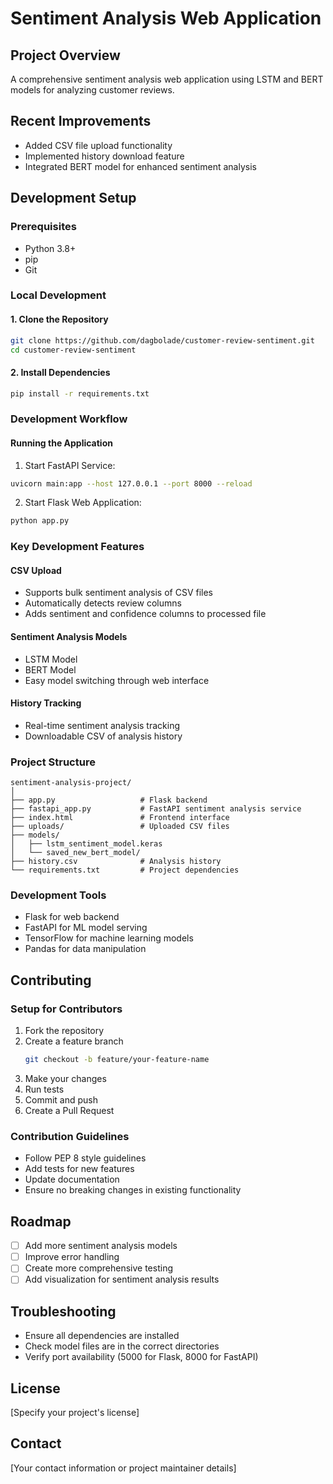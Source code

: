 # Sentiment Analysis Web Application

## Project Overview
A comprehensive sentiment analysis web application using LSTM and BERT models for analyzing customer reviews.

## Recent Improvements
- Added CSV file upload functionality
- Implemented history download feature
- Integrated BERT model for enhanced sentiment analysis

## Development Setup

### Prerequisites
- Python 3.8+
- pip
- Git

### Local Development

#### 1. Clone the Repository
```bash
git clone https://github.com/dagbolade/customer-review-sentiment.git
cd customer-review-sentiment
```

#### 2. Install Dependencies
```bash
pip install -r requirements.txt
```

### Development Workflow

#### Running the Application
1. Start FastAPI Service:
```bash
uvicorn main:app --host 127.0.0.1 --port 8000 --reload
```

2. Start Flask Web Application:
```bash
python app.py
```

### Key Development Features

#### CSV Upload
- Supports bulk sentiment analysis of CSV files
- Automatically detects review columns
- Adds sentiment and confidence columns to processed file

#### Sentiment Analysis Models
- LSTM Model
- BERT Model
- Easy model switching through web interface

#### History Tracking
- Real-time sentiment analysis tracking
- Downloadable CSV of analysis history

### Project Structure
```
sentiment-analysis-project/
│
├── app.py                   # Flask backend
├── fastapi_app.py           # FastAPI sentiment analysis service
├── index.html               # Frontend interface
├── uploads/                 # Uploaded CSV files
├── models/
│   ├── lstm_sentiment_model.keras
│   └── saved_new_bert_model/
├── history.csv              # Analysis history
└── requirements.txt         # Project dependencies
```

### Development Tools
- Flask for web backend
- FastAPI for ML model serving
- TensorFlow for machine learning models
- Pandas for data manipulation

## Contributing

### Setup for Contributors
1. Fork the repository
2. Create a feature branch
   ```bash
   git checkout -b feature/your-feature-name
   ```
3. Make your changes
4. Run tests
5. Commit and push
6. Create a Pull Request

### Contribution Guidelines
- Follow PEP 8 style guidelines
- Add tests for new features
- Update documentation
- Ensure no breaking changes in existing functionality

## Roadmap
- [ ] Add more sentiment analysis models
- [ ] Improve error handling
- [ ] Create more comprehensive testing
- [ ] Add visualization for sentiment analysis results

## Troubleshooting
- Ensure all dependencies are installed
- Check model files are in the correct directories
- Verify port availability (5000 for Flask, 8000 for FastAPI)

## License
[Specify your project's license]

## Contact
[Your contact information or project maintainer details]
```

